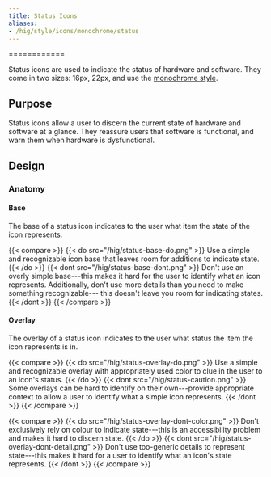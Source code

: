```yaml
---
title: Status Icons
aliases:
- /hig/style/icons/monochrome/status
---
```

============

Status icons are used to indicate the status of hardware and software.
They come in two sizes: 16px, 22px, and use the [monochrome
style](index.html).

Purpose
-------

Status icons allow a user to discern the current state of hardware and
software at a glance. They reassure users that software is functional,
and warn them when hardware is dysfunctional.

Design
------

### Anatomy

#### Base

The base of a status icon indicates to the user what item the state of
the icon represents.

{{< compare >}}
{{< do src="/hig/status-base-do.png" >}}
Use a simple and recognizable icon base that leaves room for additions to indicate
state.
{{< /do >}}
{{< dont src="/hig/status-base-dont.png" >}}
Don't use an overly simple
base---this makes it hard for the user to identify what an icon
represents. Additionally, don't use more details than you need to make
something recognizable--- this doesn't leave you room for indicating
states.
{{< /dont >}}
{{< /compare >}}

#### Overlay

The overlay of a status icon indicates to the user what status the item
the icon represents is in.

{{< compare >}}
{{< do src="/hig/status-overlay-do.png" >}}
Use a simple and recognizable
overlay with appropriately used color to clue in the user to an icon's
status.
{{< /do >}}
{{< dont src="/hig/status-caution.png" >}}
Some overlays can be hard to identify on their own---provide appropriate context to allow a
user to identify what a simple icon
represents.
{{< /dont >}}
{{< /compare >}}

{{< compare >}}
{{< do src="/hig/status-overlay-dont-color.png" >}}
Don't exclusively rely on
colour to indicate state---this is an accessibility problem and makes it
hard to discern state.
{{< /do >}}
{{< dont src="/hig/status-overlay-dont-detail.png" >}}
Don't use too-generic details to represent state---this makes it hard for a user to identify
what an icon's state represents.
{{< /dont >}}
{{< /compare >}}
